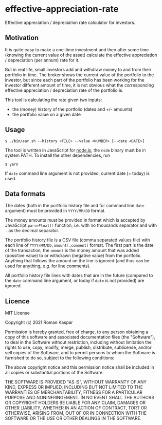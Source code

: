 # effective-appreciation-rate

Effective appreciation / depreciation rate calculator for investors.

## Motivation

It is quite easy to make a one-time investment and then after some time (knowing
the current value of the asset) calculate the effective appreciation /
depreciation (per annum) rate for it.

But in real life, small investors add and withdraw money to and from their
portfolio in time. The broker shows the current value of the portfolio to the
investor, but since each part of the portfolio has been working for the investor
different amount of time, it is not obvious what the corresponding effective
appreciation / depreciation rate of the portfolio is.

This tool is calculating the rate given two inputs:
* the (money) history of the portfolio (dates and +/- amounts)
* the portfolio value on a given date

## Usage

```
$ ./bin/ear.sh --history <FILE> --value <NUMBER> [--date <DATE>]
```

The tool is written in JavaScript for [node.js](www.nodejs.org), the `node`
binary must be in system PATH. To install the other dependencies, run
```
$ yarn
```

If `date` command line argument is not provided, current date (= today) is used.

## Data formats

The dates (both in the portfolio history file and for command line `date`
argument) must be provided in `YYYY/MM/DD` format.

The money amounts must be provided in format which is accepted by JavaScript
`parseFloat()` function, i.e. with no thousands separator and with `.` as the
decimal separator.

The portfolio history file is a CSV file (comma separated values file) with each
line of `YYYY/MM/DD,amount[,comment]` format. The first part is the date of the
transaction, the `amount` is the money amount that was added (possitive
value) to or withdrawn (negative value) from the portfolio. Anything that
follows the amount on the line is ignored (and thus can be used for anything,
e.g. for line comments).

All portfolio history file lines with dates that are in the future (compared to
the `date` command line argument, or today if `date` is not provided) are
ignored.

## Licence

MIT License

Copyright (c) 2021 Roman Kaspar

Permission is hereby granted, free of charge, to any person obtaining a copy
of this software and associated documentation files (the "Software"), to deal
in the Software without restriction, including without limitation the rights
to use, copy, modify, merge, publish, distribute, sublicense, and/or sell
copies of the Software, and to permit persons to whom the Software is
furnished to do so, subject to the following conditions:

The above copyright notice and this permission notice shall be included in all
copies or substantial portions of the Software.

THE SOFTWARE IS PROVIDED "AS IS", WITHOUT WARRANTY OF ANY KIND, EXPRESS OR
IMPLIED, INCLUDING BUT NOT LIMITED TO THE WARRANTIES OF MERCHANTABILITY,
FITNESS FOR A PARTICULAR PURPOSE AND NONINFRINGEMENT. IN NO EVENT SHALL THE
AUTHORS OR COPYRIGHT HOLDERS BE LIABLE FOR ANY CLAIM, DAMAGES OR OTHER
LIABILITY, WHETHER IN AN ACTION OF CONTRACT, TORT OR OTHERWISE, ARISING FROM,
OUT OF OR IN CONNECTION WITH THE SOFTWARE OR THE USE OR OTHER DEALINGS IN THE
SOFTWARE.
